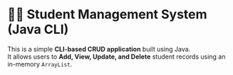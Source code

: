 # 🧑‍🎓 Student Management System (Java CLI)

This is a simple **CLI-based CRUD application** built using Java.  
It allows users to **Add, View, Update, and Delete** student records using an in-memory `ArrayList`.
